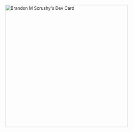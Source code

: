 <a href="https://app.daily.dev/TheBrandolorian"><img src="https://api.daily.dev/devcards/6e56e1ccbd6d460e9269572cb0fd21e5.png?r=jyd" width="400" alt="Brandon M Scrushy's Dev Card"/></a>

<!--
**GitToDaChoppa/GitToDaChoppa** is a ✨ _special_ ✨ repository because its `README.md` (this file) appears on your GitHub profile.

Here are some ideas to get you started:

- 🔭 I’m currently working on ...
- 🌱 I’m currently learning ...
- 👯 I’m looking to collaborate on ...
- 🤔 I’m looking for help with ...
- 💬 Ask me about ...
- 📫 How to reach me: ...
- 😄 Pronouns: ...
- ⚡ Fun fact: ...
-->
<!--  daily.dev BOOKMARKS:START -->
<!--  daily.dev BOOKMARKS:END -->
